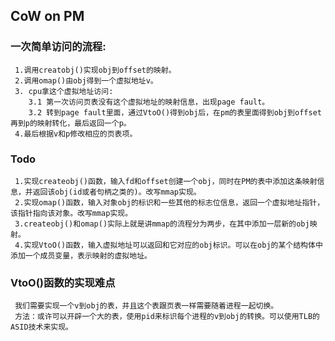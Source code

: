 ## CoW on PM
### 一次简单访问的流程:
     1.调用creatobj()实现obj到offset的映射。
     2.调用omap()由obj得到一个虚拟地址v。
     3. cpu拿这个虚拟地址访问:
        3.1 第一次访问页表没有这个虚拟地址的映射信息，出现page fault。
        3.2 转到page fault里面，通过VtoO()得到obj后，在pm的表里面得到obj到offset再到p的映射转化，最后返回一个p。
     4.最后根据v和p修改相应的页表项。

### Todo
     1.实现createobj()函数，输入fd和offset创建一个obj，同时在PM的表中添加这条映射信息，并返回该obj(id或者句柄之类的)。改写mmap实现。
     2.实现omap()函数，输入对象obj的标识和一些其他的标志位信息，返回一个虚拟地址指针，该指针指向该对象。改写mmap实现。
     3.createobj()和omap()实际上就是讲mmap的流程分为两步，在其中添加一层新的obj映射。
     4.实现VtoO()函数，输入虚拟地址可以返回和它对应的obj标识。可以在obj的某个结构体中添加一个成员变量，表示映射的虚拟地址。

### VtoO()函数的实现难点
     我们需要实现一个v到obj的表，并且这个表跟页表一样需要随着进程一起切换。
     方法：或许可以开辟一个大的表，使用pid来标识每个进程的v到obj的转换。可以使用TLB的ASID技术来实现。